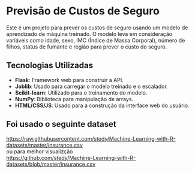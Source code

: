 # Previsão de Custos de Seguro

Este é um projeto para prever os custos de seguro usando um modelo de aprendizado de máquina treinado. O modelo leva em consideração variáveis como idade, sexo, IMC (Índice de Massa Corporal), número de filhos, status de fumante e região para prever o custo do seguro.

## Tecnologias Utilizadas

- **Flask**: Framework web para construir a API.
- **Joblib**: Usado para carregar o modelo treinado e o escalador.
- **Scikit-learn**: Utilizado para o treinamento do modelo.
- **NumPy**: Biblioteca para manipulação de arrays.
- **HTML/CSS/JS**: Usado para a construção da interface web do usuário.

## Foi usado o seguinte dataset
https://raw.githubusercontent.com/stedy/Machine-Learning-with-R-datasets/master/insurance.csv <br>
ou para melhor visualizção <br>
https://github.com/stedy/Machine-Learning-with-R-datasets/blob/master/insurance.csv
